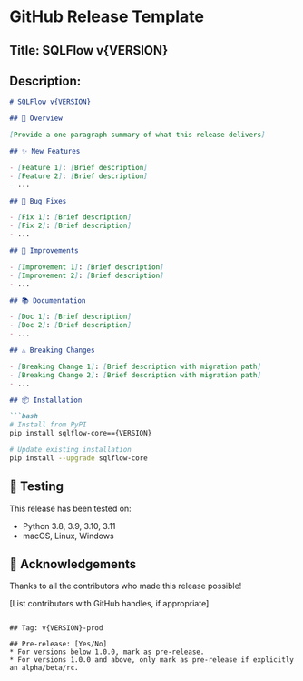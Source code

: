 # GitHub Release Template

## Title: SQLFlow v{VERSION}

## Description:

```markdown
# SQLFlow v{VERSION}

## 🚀 Overview

[Provide a one-paragraph summary of what this release delivers]

## ✨ New Features

- [Feature 1]: [Brief description]
- [Feature 2]: [Brief description]
- ...

## 🐛 Bug Fixes

- [Fix 1]: [Brief description]
- [Fix 2]: [Brief description]
- ...

## 🔧 Improvements

- [Improvement 1]: [Brief description]
- [Improvement 2]: [Brief description]
- ...

## 📚 Documentation

- [Doc 1]: [Brief description]
- [Doc 2]: [Brief description]
- ...

## ⚠️ Breaking Changes

- [Breaking Change 1]: [Brief description with migration path]
- [Breaking Change 2]: [Brief description with migration path]
- ...

## 📦 Installation

```bash
# Install from PyPI
pip install sqlflow-core=={VERSION}

# Update existing installation
pip install --upgrade sqlflow-core
```

## 🧪 Testing

This release has been tested on:
- Python 3.8, 3.9, 3.10, 3.11
- macOS, Linux, Windows

## 🙏 Acknowledgements

Thanks to all the contributors who made this release possible!

[List contributors with GitHub handles, if appropriate]
```

## Tag: v{VERSION}-prod

## Pre-release: [Yes/No]
* For versions below 1.0.0, mark as pre-release.
* For versions 1.0.0 and above, only mark as pre-release if explicitly an alpha/beta/rc.
